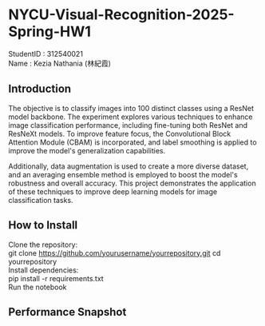# NYCU-Visual-Recognition-2025-Spring-HW1
StudentID  : 312540021  
Name       : Kezia Nathania (林紀霞)  
  
## Introduction
The objective is to classify images into 100 distinct classes using a ResNet model backbone. The experiment explores various techniques to enhance image classification performance, including fine-tuning both ResNet and ResNeXt models. To improve feature focus, the Convolutional Block Attention Module (CBAM) is incorporated, and label smoothing is applied to improve the model's generalization capabilities.

Additionally, data augmentation is used to create a more diverse dataset, and an averaging ensemble method is employed to boost the model's robustness and overall accuracy. This project demonstrates the application of these techniques to improve deep learning models for image classification tasks.

## How to Install
Clone the repository:  
git clone https://github.com/yourusername/yourrepository.git
cd yourrepository  
Install dependencies:  
pip install -r requirements.txt  
Run the notebook


## Performance Snapshot
